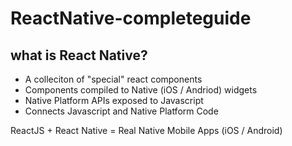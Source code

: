 # ReactNative-completeguide

## what is React Native?

- A colleciton of "special" react components
- Components compiled to Native (iOS / Andriod) widgets
- Native Platform APIs exposed to Javascript
- Connects Javascript and Native Platform Code

ReactJS + React Native = Real Native Mobile Apps (iOS / Android)
